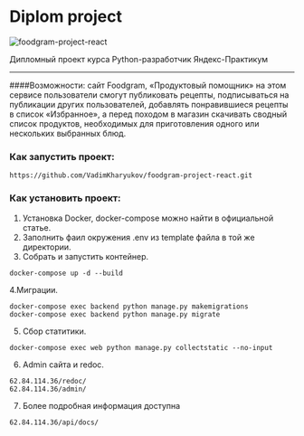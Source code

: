 # Diplom project
![foodgram-project-react](https://github.com/VadimKharyukov/foodgram-project-react/actions/workflows/main.yml/badge.svg)

Дипломный проект курса Python-разработчик Яндекс-Практикум
***
####Возможности:
сайт Foodgram, «Продуктовый помощник» на этом сервисе пользователи смогут публиковать рецепты,
подписываться на публикации других пользователей, 
добавлять понравившиеся рецепты в список «Избранное», а перед походом в магазин скачивать сводный список продуктов,
необходимых для приготовления одного или нескольких выбранных блюд.

### Как запустить проект:


```
https://github.com/VadimKharyukov/foodgram-project-react.git
```
### Как установить проект:
1. Установка Docker, docker-compose можно найти в официальной статье.
2. Заполнить фаил окружения .env из template файла в той же директории.
3. Собрать и запустить контейнер.
```
docker-compose up -d --build
```
4.Миграции.

```
docker-compose exec backend python manage.py makemigrations
docker-compose exec backend python manage.py migrate
```
5. Сбор статитики.
```
docker-compose exec web python manage.py collectstatic --no-input
```
6. Admin сайта и redoc.
```
62.84.114.36/redoc/
62.84.114.36/admin/
```
7. Более подробная информация доступна
```
62.84.114.36/api/docs/
```